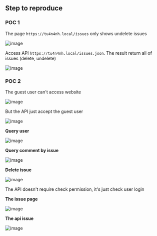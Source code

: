 ## Step to reproduce    
### POC 1  
The page `https://tu4n4nh.local/issues` only shows undelete issues
  
![image](https://user-images.githubusercontent.com/22276823/160657044-f65226f9-4c2e-4981-8d40-cc6c8e48a7da.png)  
  
Access API `https://tu4n4nh.local/issues.json`. The result return all of issues (delete, undelete)  
  
![image](https://user-images.githubusercontent.com/22276823/160657515-85b55c23-c252-4857-908d-f3c9d511edf3.png)  
  
### POC 2

The guest user can't access website  
  
![image](https://user-images.githubusercontent.com/22276823/160658188-e9607528-cf46-4ecf-87af-a19b22feb196.png)    
  
But the API just accept the guest user 

![image](https://user-images.githubusercontent.com/22276823/160658253-71fa1cd4-e6a7-4842-b371-593f5819b878.png)  

**Query user**  
  
![image](https://user-images.githubusercontent.com/22276823/160658567-ab930cf0-6c86-44b6-943d-fc1b33026a2c.png)  

**Query comment by issue**  
  
![image](https://user-images.githubusercontent.com/22276823/160658835-5385d8a6-8291-4d71-9246-7b6493d4e413.png)  
  
**Delete issue**  
  
![image](https://user-images.githubusercontent.com/22276823/160659210-67120a97-b5e6-410a-9f9e-94fddf03caec.png)  
  
The API doesn't require check permission, it's just check user login  

**The issue page**  
  
![image](https://user-images.githubusercontent.com/22276823/160659519-97e05973-c3d9-49f6-9f94-fb7f332a9be4.png)  
  
**The api issue**  
  
![image](https://user-images.githubusercontent.com/22276823/160659790-1ed0b309-1b3e-4eb9-ad8b-9b5b0ea604e5.png)  
  


 



